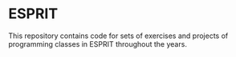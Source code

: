 # ESPRIT
This repository contains code for sets of exercises and projects of programming classes in ESPRIT throughout the years.
